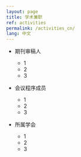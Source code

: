 ```yaml
---
layout: page
title: 学术兼职
ref: activities
permalink: /activities_cn/
lang: 中文
---
```


* 期刊审稿人
  * 1
  * 2
  * 3


* 会议程序成员
  * 1
  * 2
  * 3

* 所属学会
  * 1
  * 2
  * 3
